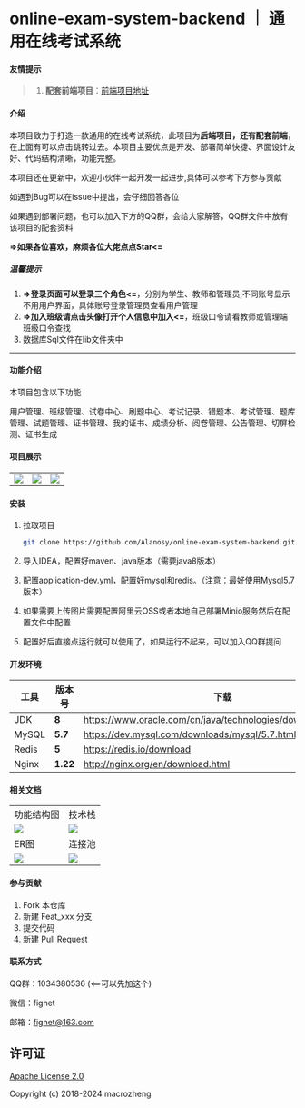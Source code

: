 # online-exam-system-backend ｜ 通用在线考试系统

#### 友情提示

> 1. **配套前端项目**：[前端项目地址](https://github.com/Alanosy/online-exam-system-frontend)

#### 介绍

本项目致力于打造一款通用的在线考试系统，此项目为**后端项目，还有配套前端**，在上面有可以点击跳转过去。本项目主要优点是开发、部署简单快捷、界面设计友好、代码结构清晰，功能完整。

本项目还在更新中，欢迎小伙伴一起开发一起进步,具体可以参考下方参与贡献

如遇到Bug可以在issue中提出，会仔细回答各位

如果遇到部署问题，也可以加入下方的QQ群，会给大家解答，QQ群文件中放有该项目的配套资料

**=>如果各位喜欢，麻烦各位大佬点点Star<=**

##### 温馨提示

1. **=>登录页面可以登录三个角色<=**，分别为学生、教师和管理员,不同账号显示不用用户界面，具体账号登录管理员查看用户管理
2. **=>加入班级请点击头像打开个人信息中加入<=**，班级口令请看教师或管理端班级口令查找
3. 数据库Sql文件在lib文件夹中

****

#### 功能介绍

本项目包含以下功能

用户管理、班级管理、试卷中心、刷题中心、考试记录、错题本、考试管理、题库管理、试题管理、证书管理、我的证书、成绩分析、阅卷管理、公告管理、切屏检测、证书生成

#### 项目展示

<table>
    <tr>
        <td><img src="https://github.com/Alanosy/online-exam-system-backend/blob/master/img/管理端.png"/></td>
        <td><img src="https://github.com/Alanosy/online-exam-system-backend/blob/master/img/教师端.png"/></td>
      	<td><img src="https://github.com/Alanosy/online-exam-system-backend/blob/master/img/学生端.png"/></td>
    </tr>
</table>

#### 安装

1. 拉取项目

   ``` bash
   git clone https://github.com/Alanosy/online-exam-system-backend.git
   ```

2. 导入IDEA，配置好maven、java版本（需要java8版本）

3. 配置application-dev.yml，配置好mysql和redis。（注意：最好使用Mysql5.7版本）

4. 如果需要上传图片需要配置阿里云OSS或者本地自己部署Minio服务然后在配置文件中配置

5. 配置好后直接点运行就可以使用了，如果运行不起来，可以加入QQ群提问

#### 开发环境

| 工具  | 版本号   | 下载                                                         |
| ----- | -------- | ------------------------------------------------------------ |
| JDK   | **8**    | https://www.oracle.com/cn/java/technologies/downloads/#java8 |
| MySQL | **5.7**  | https://dev.mysql.com/downloads/mysql/5.7.html               |
| Redis | **5**    | https://redis.io/download                                    |
| Nginx | **1.22** | http://nginx.org/en/download.html                            |

#### 相关文档

<table>
    <tr>
        <td>功能结构图</td>
        <td>技术栈</td>
    </tr>
  <tr>
        <td><img src="https://github.com/Alanosy/online-exam-system-backend/blob/master/img/%E5%8A%9F%E8%83%BD%E7%BB%93%E6%9E%84%E5%9B%BE.drawio.png"/></td>
        <td><img src="https://github.com/Alanosy/online-exam-system-backend/blob/master/img/技术栈.png"/></td>
    </tr>
  <tr>
        <td>ER图</td>
        <td>连接池</td>
    </tr>
  <tr>
        <td><img src="https://github.com/Alanosy/online-exam-system-backend/blob/master/img/ER图.png"/></td>
        <td><img src="https://github.com/Alanosy/online-exam-system-backend/blob/master/img/连接池.png"/></td>
    </tr>
</table>


#### 参与贡献

1.  Fork 本仓库
2.  新建 Feat_xxx 分支
3.  提交代码
4.  新建 Pull Request

#### 联系方式

QQ群：1034380536  (<==可以先加这个)

微信：fignet

邮箱：fignet@163.com

## 许可证

[Apache License 2.0](https://github.com/macrozheng/mall/blob/master/LICENSE)

Copyright (c) 2018-2024 macrozheng
